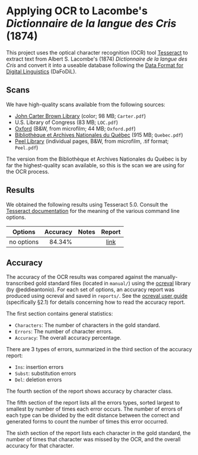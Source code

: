 # Applying OCR to Lacombe's _Dictionnaire de la langue des Cris_ (1874)

This project uses the optical character recognition (OCR) tool [Tesseract][Tesseract] to extract text from Albert S. Lacombe's (1874) _Dictionnaire de la langue des Cris_ and convert it into a useable database following the [Data Format for Digital Linguistics][DaFoDiL] (DaFoDiL).

## Scans

We have high-quality scans available from the following sources:

* [John Carter Brown Library](https://archive.org/details/dictionnairedela01laco) (color; 98 MB; `Carter.pdf`)
* U.S. Library of Congress (83 MB; `LOC.pdf`)
* [Oxford](https://archive.org/details/dictionnairedel00lacogoog) (B&W, from microfilm; 44 MB; `Oxford.pdf`)
* [Bibliothèque et Archives Nationales du Québec](https://numerique.banq.qc.ca/patrimoine/details/52327/3994014) (915 MB; `Quebec.pdf`)
* [Peel Library](https://drive.google.com/drive/folders/1AtauHmz8qh_Bfp0YvyZsGhb9IioeiTSl) (individual pages, B&W, from microfilm, .tif format; `Peel.pdf`)

The version from the Bibliothèque et Archives Nationales du Québec is by far the highest-quality scan available, so this is the scan we are using for the OCR process.

## Results

We obtained the following results using Tesseract 5.0. Consult the [Tesseract documentation][Tesseract] for the meaning of the various command line options.

Options    | Accuracy | Notes | Report
-----------|---------:|-------|:-------------------------------:
no options |   84.34% |       | [link](./reports/289-no-options.txt)

## Accuracy

The accuracy of the OCR results was compared against the manually-transcribed gold standard files (located in `manual/`) using the [ocreval][ocreval] library (by @eddieantonio). For each set of options, an accuracy report was produced using ocreval and saved in `reports/`. See the [ocreval user guide](./ocreval-user-guide.pdf) (specifically §2.1) for details concerning how to read the accuracy report.

The first section contains general statistics:

* `Characters`: The number of characters in the gold standard.
* `Errors`: The number of character errors.
* `Accuracy`: The overall accuracy percentage.

There are 3 types of errors, summarized in the third section of the accuracy report:

* `Ins`: insertion errors
* `Subst`: substitution errors
* `Del`: deletion errors

The fourth section of the report shows accuracy by character class.

The fifth section of the report lists all the errors types, sorted largest to smallest by number of times each error occurs. The number of errors of each type can be divided by the edit distance between the correct and generated forms to count the number of times this error occurred.

The sixth section of the report lists each character in the gold standard, the number of times that character was missed by the OCR, and the overall accuracy for that character.

<!-- LINKS -->

[DaFoDiL]:   https://format.digitallinguistics.io
[ocreval]:   https://github.com/eddieantonio/ocreval
[Tesseract]: https://github.com/tesseract-ocr/tesseract
